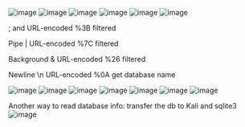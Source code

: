 ![image](https://github.com/user-attachments/assets/3573af9d-d0bc-499d-9182-23ccec877635)
![image](https://github.com/user-attachments/assets/f7447603-acfb-4c3c-8764-cb732db8121c)
![image](https://github.com/user-attachments/assets/a0ec412a-8b52-42d6-8fa7-b54616a9450c)
![image](https://github.com/user-attachments/assets/5d9afd40-ae69-4954-acc2-926f0849d125)
![image](https://github.com/user-attachments/assets/653efdce-4461-4984-9983-4c58dbd4952e)
![image](https://github.com/user-attachments/assets/24fb971a-6c42-48b3-8b61-a6d2503322fb)

; and URL-encoded %3B filtered

Pipe | URL-encoded %7C filtered

Background & URL-encoded %26 filtered

Newline \n URL-encoded %0A  get database name

![image](https://github.com/user-attachments/assets/745c4f82-62e7-4ad2-ae0d-5bc8d2610ad4)
![image](https://github.com/user-attachments/assets/96512541-05af-4d4e-af0f-049c85d9544b)
![image](https://github.com/user-attachments/assets/d203f919-4246-46e4-a249-6fe59bb2af22)
![image](https://github.com/user-attachments/assets/0a494ddd-83b8-4b6c-b57f-31e9c9bc09a6)
![image](https://github.com/user-attachments/assets/f61d8c53-4f87-45ba-82ed-4834cbae4cb8)
![image](https://github.com/user-attachments/assets/7192e144-9c37-45cf-a42d-a7ffa91346a2)
![image](https://github.com/user-attachments/assets/c2875952-edad-4f80-95b0-811e0b174f79)

Another way to read database info:
transfer the db to Kali and sqlite3
![image](https://github.com/user-attachments/assets/4e5532e1-0dd9-4b9a-94f8-60042766a2ec)
